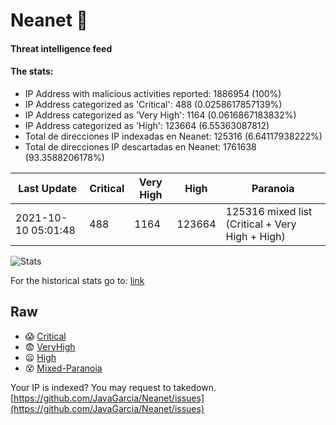 # Neanet :hocho:
#### Threat intelligence feed
#### The stats:

- IP Address with malicious activities reported: 1886954 (100%)
- IP Address categorized as 'Critical':  488 (0.0258617857139%)
- IP Address categorized as 'Very High':  1164 (0.0616867183832%)
- IP Address categorized as 'High':  123664 (6.55363087812)
- Total de direcciones IP indexadas en Neanet:  125316 (6.64117938222%)
- Total de direcciones IP descartadas en Neanet:  1761638 (93.3588206178%)

| Last Update | Critical | Very High | High | Paranoia |
| --- | --- | --- | --- | --- |
| 2021-10-10 05:01:48 | 488 | 1164 | 123664 | 125316 mixed list (Critical + Very High + High)|

![Stats](https://docs.google.com/spreadsheets/d/e/2PACX-1vSnaNMIXVabIpDJjufMlzH7poXnshF3mgd8Is1g9ytUEzVsP5my4Trn8f-xkoLLQ38xpL3HtmUexLo6/pubchart?oid=501124687&format=image)

For the historical stats go to: [link](/stats.csv)
## Raw
- :scream: [Critical](https://raw.githubusercontent.com/JavaGarcia/Neanet/master/blacklists/neanet_critical.txt)
- :fearful: [VeryHigh](https://raw.githubusercontent.com/JavaGarcia/Neanet/master/blacklists/neanet_veryHigh.txtt)
- :frowning: [High](https://raw.githubusercontent.com/JavaGarcia/Neanet/master/blacklists/neanet_high.txt)
- :dizzy_face: [Mixed-Paranoia](https://raw.githubusercontent.com/JavaGarcia/Neanet/master/blacklists/neanet_all.txt)


Your IP is indexed? You may request to takedown. [https://github.com/JavaGarcia/Neanet/issues](https://github.com/JavaGarcia/Neanet/issues)









































































































































































































































































































































































































































































































































































































































































































































































































































































































































































































































































































































































































































































































































































































































































































































































































































































































































































































































































































































































































































































































































































































































































































































































































































































































































































































































































































































































































































































































































































































































































































































































































































































































































































































































































































































































































































































































































































































































































































































































































































































































































































































































































































































































































































































































































































































































































































































































































































































































































































































































































































































































































































































































































































































































































































































































































































































































































































































































































































































































































































































































































































































































































































































































































































































































































































































































































































































































































































































































































































































































































































































































































































































































































































































































































































































































































































































































































































































































































































































































































































































































































































































































































































































































































































































































































































































































































































































































































































































































































































































































































































































































































































































































































































































































































































































































